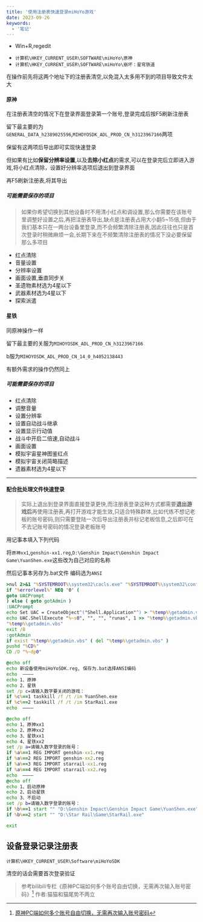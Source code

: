 ```yaml
---
title: '使用注册表快速登录miHoYo游戏'
date: 2023-09-26
keywords:
  - '笔记'
---
```


- Win+R,regedit
<!--more-->
- `计算机\HKEY_CURRENT_USER\SOFTWARE\miHoYo\原神`
- `计算机\HKEY_CURRENT_USER\SOFTWARE\miHoYo\崩坏：星穹铁道`


在操作前先将这两个地址下的注册表清空,以免混入太多用不到的项目导致文件太大

#### 原神

在注册表清空的情况下在登录界面登录第一个账号,登录完成后按F5刷新注册表

留下最主要的为`GENERAL_DATA_h2389025596`,`MIHOYOSDK_ADL_PROD_CN_h3123967166`两项

保留有这两项后导出即可实现快速登录

但如果有比如**保留分辨率设置**,以及**去除小红点**的需求,可以在登录完后立即进入游戏,将小红点清除，设置好分辨率选项后退出到登录界面

再F5刷新注册表,将其导出

##### 可能需要保存的项目

> 如果你希望切换到其他设备时不用清小红点和调设置,那么你需要在该账号里调整好设置之后,再把注册表导出,缺点是注册表占用大小翻5~15倍,但由于我们基本只在一两台设备里登录,而不会频繁清除注册表,因此往往也只是首次登录时稍微麻烦一会,长期下来在不频繁清除注册表的情况下没必要保留那么多项目

- 红点清除
- 音量设置
- 分辨率设置
- 画面设置,垂直同步关
- 圣遗物素材选为4星以下
- 武器素材选为4星以下
- 探索派遣

#### 星铁

同原神操作一样

留下最主要的关服为`MIHOYOSDK_ADL_PROD_CN_h3123967166`

b服为`MIHOYOSDK_ADL_PROD_CN_14_0_h4052138443`

有额外需求的操作仍然同上

##### 可能需要保存的项目

- 红点清除
- 调整音量
- 设置分辨率
- 设置自动战斗继承
- 设置显示行动值
- 战斗中开启二倍速,自动战斗
- 画面设置
- 模拟宇宙星神图鉴红点
- 模拟宇宙关闭简略描述
- 遗器素材选为4星以下

---

#### 配合批处理文件快速登录

> 实际上退出到登录界面直接登录更快,而注册表登录这种方式都需要**退出游戏后**再使用注册表,再打开游戏才能生效,只适合特殊群体,比如代练不想记老板的账号密码,则只需要登陆一次后导出注册表并标记老板信息,之后即可在不去记账号密码的情况登录老板账号

用记事本填入下列代码 

将`原神xx1`,`genshin-xx1.reg`,`D:\Genshin Impact\Genshin Impact Game\YuanShen.exe`这些改为自己对应的名称

然后记事本另存为.bat文件 编码选为`ANSI`

```bat
>nul 2>&1 "%SYSTEMROOT%\system32\cacls.exe" "%SYSTEMROOT%\system32\config\system"
if '%errorlevel%' NEQ '0' (
goto UACPrompt
) else ( goto gotAdmin )
:UACPrompt
echo Set UAC = CreateObject^("Shell.Application"^) > "%temp%\getadmin.vbs"
echo UAC.ShellExecute "%~s0", "", "", "runas", 1 >> "%temp%\getadmin.vbs"
"%temp%\getadmin.vbs"
exit /B
:gotAdmin
if exist "%temp%\getadmin.vbs" ( del "%temp%\getadmin.vbs" )
pushd "%CD%"
CD /D "%~dp0"

@echo off
echo 新设备使用miHoYoSDK.reg, 保存为.bat选择ANSI编码
echo  ————
echo 1、原神
echo 2、星铁
set /p c=请输入数字要关闭的游戏：
if %c%==1 taskkill /f /t /im YuanShen.exe
if %c%==2 taskkill /f /t /im StarRail.exe
echo  ————

@echo off
echo 1、原神xx1
echo 2、原神xx2
echo 3、星铁xx1
echo 4、星铁xx2
set /p a=请输入数字登录的账号：
if %a%==1 REG IMPORT genshin-xx1.reg
if %a%==2 REG IMPORT genshin-xx2.reg
if %a%==3 REG IMPORT starrail-xx1.reg
if %a%==4 REG IMPORT starrail-xx2.reg
echo  ————
@echo off
echo 1、启动原神
echo 2、启动星铁
echo 3、不启动
set /p b=请输入数字登录的账号：
if %b%==1 start "" "D:\Genshin Impact\Genshin Impact Game\YuanShen.exe"
if %b%==2 start "" "D:\Star Rail\Game\StarRail.exe"

exit
```

## 设备登录记录注册表

`计算机\HKEY_CURRENT_USER\Software\miHoYoSDK`

清空的话会需要首次登录验证

> 参考bilibili专栏《原神PC端如何多个账号自由切换，无需再次输入账号密码》[^1] 作者:猫猫和猫尾势不两立

[^1]: [原神PC端如何多个账号自由切换，无需再次输入账号密码](https://www.bilibili.com/read/cv11004659/)